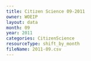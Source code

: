 ```yaml
---
title: Citizen Science 09-2011
owner: WOEIP
layout: data
month: 09
year: 2011
categories: CitizenScience
resourceType: shift_by_month
fileName: 2011-09.csv
---
```

